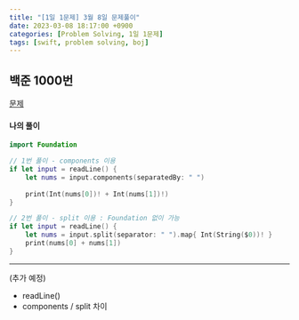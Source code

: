 ```yaml
---
title: "[1일 1문제] 3월 8일 문제풀이"
date: 2023-03-08 18:17:00 +0900
categories: [Problem Solving, 1일 1문제]
tags: [swift, problem solving, boj]
---
```


## 백준 1000번
[문제](https://www.acmicpc.net/problem/1000)

#### 나의 풀이
```swift
import Foundation

// 1번 풀이 - components 이용
if let input = readLine() {
    let nums = input.components(separatedBy: " ")
    
    print(Int(nums[0])! + Int(nums[1])!)
}

// 2번 풀이 - split 이용 : Foundation 없이 가능
if let input = readLine() {
    let nums = input.split(separator: " ").map{ Int(String($0))! }
    print(nums[0] + nums[1])
}
```
---
(추가 예정)
- readLine()
- components / split 차이  
